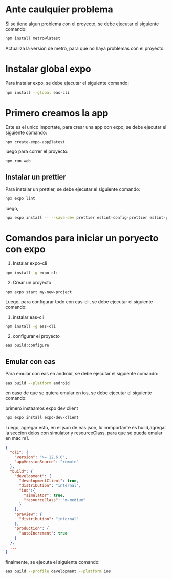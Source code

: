 # Ante caulquier problema

Si se tiene algun problema con el proyecto, se debe ejecutar el siguiente comando:

```bash
npm install metro@latest
```

Actualiza la version de metro, para que no haya problemas con el proyecto.

# Instalar global expo

Para instalar expo, se debe ejecutar el siguiente comando:

```bash
npm install --global eas-cli
```

# Primero creamos la app

Este es el unico importate, para crear una app con expo, se debe ejecutar el siguiente comando:
```bash
npx create-expo-app@latest
```

luego para correr el proyecto:

```bash
npm run web
```

## Instalar un prettier

Para instalar un prettier, se debe ejecutar el siguiente comando:

```bash
npx expo lint
```

luego,

```bash
npx expo install -- --save-dev prettier eslint-config-prettier eslint-plugin-prettier
```

# Comandos para iniciar un poryecto con expo

1. Instalar expo-cli
```bash
npm install -g expo-cli
```
2. Crear un proyecto
```bash
npx expo start my-new-project
```

Luego, para configurar todo con eas-cli, se debe ejecutar el siguiente comando:

1. instalar eas-cli
```bash
npm install -g eas-cli
```

2. configurar el proyecto
```bash
eas build:configure
```

## Emular con eas

Para emular con eas en android, se debe ejecutar el siguiente comando:

```bash
eas build --platform android
```

en caso de que se quiera emular en ios, se debe ejecutar el siguiente comando:

primero instaamos expo dev client

```bash
npx expo install expo-dev-client
```

Luego, agregar esto, en el json de eas.json, lo immportante es build,agregar
la seccion deios con simulator y resourceClass, para que se pueda emular en mac m1.

```json
{
  "cli": {
    "version": ">= 12.6.0",
    "appVersionSource": "remote"
  },
  "build": {
    "development": {
      "developmentClient": true,
      "distribution": "internal",
      "ios":{
        "simulator": true,
        "resourceClass": "m-medium"
      }
    },
    "preview": {
      "distribution": "internal"
    },
    "production": {
      "autoIncrement": true
    }
  },
  ...
}

```

finalmente, se ejecuta el siguiente comando:

```bash
eas build --profile development --platform ios
```





